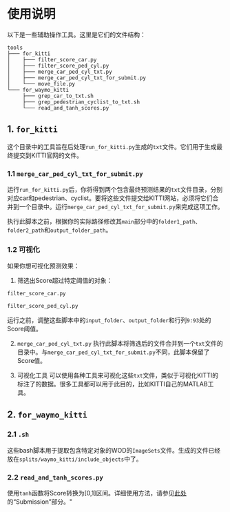 # 使用说明
以下是一些辅助操作工具。这里是它们的文件结构：

    tools
    ├─── for_kitti
    │    ├─── filter_score_car.py
    │    ├─── filter_score_ped_cyl.py
    │    ├─── merge_car_ped_cyl_txt.py
    │    ├─── merge_car_ped_cyl_txt_for_submit.py
    │    └─── move_file.py
    └─── for_waymo_kitti
         ├─── grep_car_to_txt.sh
         ├─── grep_pedestrian_cyclist_to_txt.sh
         └─── read_and_tanh_scores.py
## 1. `for_kitti`
这个目录中的工具旨在后处理`run_for_kitti.py`生成的`txt`文件。它们用于生成最终提交到KITTI官网的文件。

### 1.1 `merge_car_ped_cyl_txt_for_submit.py`
运行`run_for_kitti.py`后，你将得到两个包含最终预测结果的`txt`文件目录，分别对应car和pedestrian、cyclist。要将这些文件提交给KITTI网站，必须将它们合并到一个目录中。运行`merge_car_ped_cyl_txt_for_submit.py`来完成这项工作。

执行此脚本之前，根据你的实际路径修改其`main`部分中的`folder1_path`、`folder2_path`和`output_folder_path`。

### 1.2 可视化
如果你想可视化预测效果：

1. 筛选出Score超过特定阈值的对象：
```bash
filter_score_car.py
```
```bash
filter_score_ped_cyl.py
```
运行之前，调整这些脚本中的`input_folder`、`output_folder`和行列`9:93`处的Score阈值。

2. `merge_car_ped_cyl_txt.py`
执行此脚本将筛选后的文件合并到一个`txt`文件的目录中。与`merge_car_ped_cyl_txt_for_submit.py`不同，此脚本保留了Score值。

3. 可视化工具
可以使用各种工具来可视化这些`txt`文件，类似于可视化KITTI的标注了的数据。很多工具都可以用于此目的，比如KITTI自己的MATLAB工具。

## 2. `for_waymo_kitti`
### 2.1 `.sh`
这些bash脚本用于提取包含特定对象的WOD的`ImageSets`文件。生成的文件已经放在`splits/waymo_kitti/include_objects`中了。
### 2.2 `read_and_tanh_scores.py`
使用`tanh`函数将Score转换为[0,1]区间。详细使用方法，请参见[此处](../README.md)的“Submission”部分。"